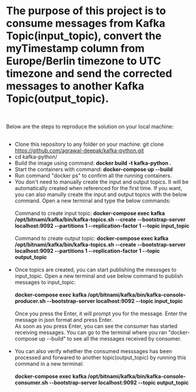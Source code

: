 # The purpose of this project is to consume messages from Kafka Topic(input_topic), convert the myTimestamp column from Europe/Berlin timezone to UTC timezone and send the corrected messages to another Kafka Topic(output_topic).
<br/>

Below are the steps to reproduce the solution on your local machine:
<br/><br/>

- Clone this repository to any folder on your machine: git clone https://github.com/agrawal-deepak/kafka-python.git
- cd kafka-python/
- Build the image using command: **docker build -t kafka-python .**
- Start the containers with command: **docker-compose up --build**
- Run command "docker ps" to confirm all the running containers.
- You don't need to manually create the input and output topics. It will be automatically created when referenced for the first time. If you want, you can also manully     create the input and output topics with the below command. Open a new terminal and type the below commands:<br/><br/>
  Command to create input topic: **docker-compose exec kafka /opt/bitnami/kafka/bin/kafka-topics.sh --create --bootstrap-server localhost:9092 --partitions 1 --replication-factor 1 --topic input_topic** <br/><br/>
   Command to create output topic: **docker-compose exec kafka /opt/bitnami/kafka/bin/kafka-topics.sh --create --bootstrap-server localhost:9092 --partitions 1 --replication-factor 1 --topic output_topic**<br/><br/>
- Once topics are created, you can start publishing the messsges to input_topic. Open a new terminal and use below command to publish messages to input_topic:<br/><br/>
  **docker-compose exec kafka /opt/bitnami/kafka/bin/kafka-console-producer.sh --bootstrap-server localhost:9092 --topic input_topic**<br/><br/>
  Once you press the Enter, it will prompt you for the message. Enter the message in json format and press Enter.<br/> 
  As soon as you press Enter, you can see the consumer has started receiving messages. You can go to the terminal where you ran "docker-compose up --build" to see all     the messages received by consumer.<br/><br/>
- You can also verify whether the consumed messsages has been processed and forwared to another topic(output_topic) by running this command in a new terminal:<br/><br/>
  **docker-compose exec kafka /opt/bitnami/kafka/bin/kafka-console-consumer.sh --bootstrap-server localhost:9092 --topic output_topic**
   
   
